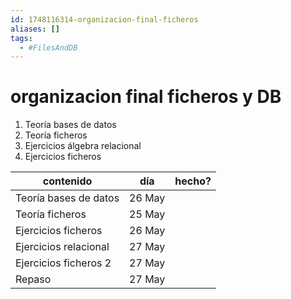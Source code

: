 ```yaml
---
id: 1748116314-organizacion-final-ficheros
aliases: []
tags:
  - #FilesAndDB
---
```


# organizacion final ficheros y DB

1. Teoría bases de datos 
2. Teoría ficheros 
3. Ejercicios álgebra relacional 
4. Ejercicios ficheros



| contenido | día | hecho? |
| ------------- | -------------- | -------------- |
| Teoría bases de datos| 26 May| |
| Teoría ficheros| 25 May| |
| Ejercicios ficheros | 26 May| |
| Ejercicios relacional| 27 May| |
| Ejercicios ficheros 2| 27 May| |
| Repaso| 27 May| |

